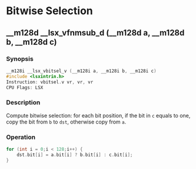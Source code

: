 # Bitwise Selection

## __m128d __lsx_vfnmsub_d (__m128d a, __m128d b, __m128d c)

### Synopsis

```c++
__m128i __lsx_vbitsel_v (__m128i a, __m128i b, __m128i c)
#include <lsxintrin.h>
Instruction: vbitsel.v vr, vr, vr
CPU Flags: LSX
```

### Description

Compute bitwise selection: for each bit position, if the bit in `c` equals to one, copy the bit from `b` to `dst`, otherwise copy from `a`.

### Operation

```c++
for (int i = 0;i < 128;i++) {
    dst.bit[i] = a.bit[i] ? b.bit[i] : c.bit[i];
}
```
